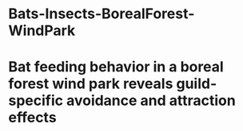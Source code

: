 # Bats-Insects-BorealForest-WindPark

# Bat feeding behavior in a boreal forest wind park reveals guild-specific avoidance and attraction effects 

